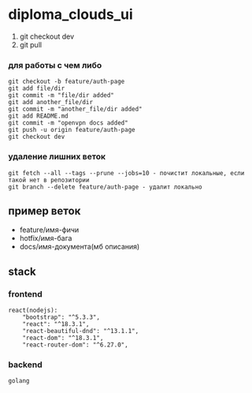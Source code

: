 # diploma_clouds_ui

1. git checkout dev
2. git pull



### для работы с чем либо 
``` 
git checkout -b feature/auth-page
git add file/dir
git commit -m "file/dir added"
git add another_file/dir
git commit -m "another_file/dir added"
git add README.md
git commit -m "openvpn docs added"
git push -u origin feature/auth-page
git checkout dev
```

### удаление лишних веток
``` 
git fetch --all --tags --prune --jobs=10 - почистит локальные, если такой нет в репозитории
git branch --delete feature/auth-page - удалит локально
```

## пример веток
- feature/имя-фичи
- hotfix/имя-бага
- docs/имя-документа(мб описания)



## stack
###    frontend
    react(nodejs):
        "bootstrap": "^5.3.3",
        "react": "^18.3.1",
        "react-beautiful-dnd": "^13.1.1",
        "react-dom": "^18.3.1",
        "react-router-dom": "^6.27.0",

###    backend
    golang
